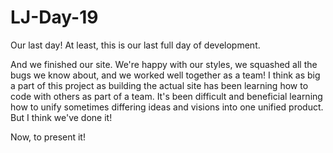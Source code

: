 # LJ-Day-19

Our last day! At least, this is our last full day of development.

And we finished our site. We're happy with our styles, we squashed all the bugs we know about, and we worked well together as a team! I think as big a part of this project as building the actual site has been learning how to code with others as part of a team. It's been difficult and beneficial learning how to unify sometimes differing ideas and visions into one unified product. But I think we've done it!

Now, to present it!
